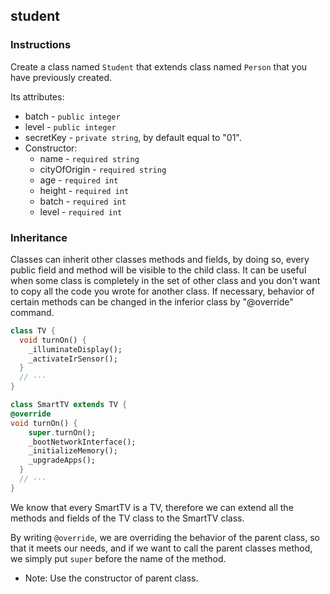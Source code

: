 ## student

### Instructions

Create a class named `Student` that extends class named `Person` that you have previously created.

Its attributes:

- batch - `public integer`
- level - `public integer`
- secretKey - `private string`, by default equal to "01".
- Constructor:
  - name - `required string`
  - cityOfOrigin - `required string`
  - age - `required int`
  - height - `required int`
  - batch - `required int`
  - level - `required int`

### Inheritance

Classes can inherit other classes methods and fields, by doing so, every public field and method will be visible to the child class. It can be useful when some class is completely in the set of other class and you don't want to copy all the code you wrote for another class. If necessary, behavior of certain methods can be changed in the inferior class by "@override" command.

```dart
class TV {
  void turnOn() {
    _illuminateDisplay();
    _activateIrSensor();
  }
  // ···
}

class SmartTV extends TV {
@override
void turnOn() {
    super.turnOn();
    _bootNetworkInterface();
    _initializeMemory();
    _upgradeApps();
  }
  // ···
}
```

We know that every SmartTV is a TV, therefore we can extend all the methods and fields of the TV class to the SmartTV class.

By writing `@override`, we are overriding the behavior of the parent class, so that it meets our needs, and if we want to call the parent classes method, we simply put `super` before the name of the method.

- Note: Use the constructor of parent class.
